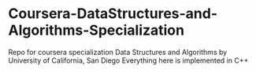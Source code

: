 # Coursera-DataStructures-and-Algorithms-Specialization

Repo for coursera specialization Data Structures and Algorithms by University of California, San Diego
Everything here is implemented in C++
